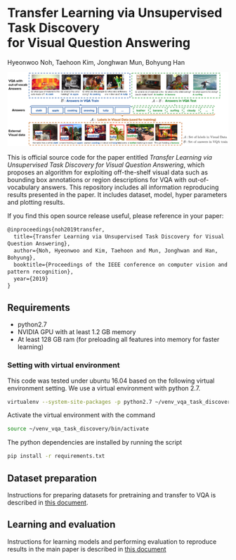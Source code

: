 # Transfer Learning via Unsupervised Task Discovery <br/>for Visual Question Answering
Hyeonwoo Noh, Taehoon Kim, Jonghwan Mun, Bohyung Han
<div>
<img src='images/zeroshot_setting.png'>
</div>

This is official source code for the paper entitled *Transfer Learning via Unsupervised Task Discovery for Visual Question Answering*, which proposes an algorithm for exploiting off-the-shelf visual data such as bounding box annotations or region descriptions for VQA with out-of-vocabulary answers.
This repository includes all information reproducing results presented in the paper. It includes dataset, model, hyper parameters and plotting results.

If you find this open source release useful, please reference in your paper:
```
@inproceedings{noh2019transfer,
  title={Transfer Learning via Unsupervised Task Discovery for Visual Question Answering},
  author={Noh, Hyeonwoo and Kim, Taehoon and Mun, Jonghwan and Han, Bohyung},
  booktitle={Proceedings of the IEEE conference on computer vision and pattern recognition},
  year={2019}
}
```

## Requirements
* python2.7
* NVIDIA GPU with at least 1.2 GB memory
* At least 128 GB ram (for preloading all features into memory for faster learning)

### Setting with virtual environment

This code was tested under ubuntu 16.04 based on the following virtual environment setting.
We use a virtual environment with python 2.7.
```bash
virtualenv --system-site-packages -p python2.7 ~/venv_vqa_task_discovery
```
Activate the virtual environment with the command
```bash
source ~/venv_vqa_task_discovery/bin/activate
```
The python dependencies are installed by running the script
```bash
pip install -r requirements.txt
```

## Dataset preparation
Instructions for preparing datasets for pretraining and transfer to VQA is described in [this document](doc/dataset.md).

## Learning and evaluation
Instructions for learning models and performing evaluation to reproduce results in the main paper is described in [this document](doc/learning.md)

